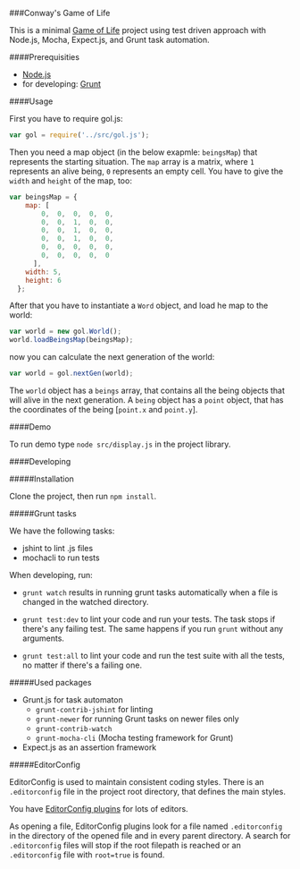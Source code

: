 ###Conway's Game of Life

This is a minimal [Game of Life](http://en.wikipedia.org/wiki/Conway%27s_Game_of_Life) project using test driven approach with Node.js, Mocha, Expect.js, and Grunt task automation.

####Prerequisities

- [Node.js](http://nodejs.org/)
- for developing: [Grunt](http://gruntjs.com/getting-started)

####Usage

First you have to require gol.js:

```js
var gol = require('../src/gol.js');
```

Then you need a map object (in the below exapmle: `beingsMap`) that represents the starting situation. The `map` array is a matrix, where `1` represents an alive being, `0` represents an empty cell. You have to give the `width` and `height` of the map, too:

```js
var beingsMap = {
    map: [
        0,  0,  0,  0,  0,
        0,  0,  1,  0,  0,
        0,  0,  1,  0,  0,
        0,  0,  1,  0,  0,
        0,  0,  0,  0,  0,
        0,  0,  0,  0,  0
      ],
    width: 5,
    height: 6
  };
```

After that you have to instantiate a `Word` object, and load he map to the world:

```js
var world = new gol.World();
world.loadBeingsMap(beingsMap);
```

now you can calculate the next generation of the world:

```js
var world = gol.nextGen(world);
```

The `world` object has a `beings` array, that contains all the being objects that will alive in the next generation. A `being` object has a `point` object, that has the coordinates of the being [`point.x` and `point.y`]. 

####Demo

To run demo type `node src/display.js` in the project library.

####Developing

#####Installation

Clone the project, then run `npm install`.

#####Grunt tasks

We have the following tasks:
- jshint to lint .js files
- mochacli to run tests

When developing, run:

- `grunt watch` results in running grunt tasks automatically when a file is changed in the watched directory.

- `grunt test:dev` to lint your code and run your tests. The task stops if there's any failing test. The same happens if you run `grunt` without any arguments.

- `grunt test:all` to lint your code and run the test suite with all the tests, no matter if there's a failing one.

#####Used packages

- Grunt.js for task automaton
  - `grunt-contrib-jshint` for linting
  - `grunt-newer` for running Grunt tasks on newer files only
  - `grunt-contrib-watch`
  - `grunt-mocha-cli` (Mocha testing framework for Grunt)
- Expect.js as an assertion framework

#####EditorConfig

EditorConfig is used to maintain consistent coding styles. There is an `.editorconfig` file in the project root directory, that defines the main styles.

You have [EditorConfig plugins](http://editorconfig.org/) for lots of editors.

As opening a file, EditorConfig plugins look for a file named `.editorconfig` in the directory of the opened file and in every parent directory. A search for `.editorconfig` files will stop if the root filepath is reached or an `.editorconfig` file with `root=true` is found.
